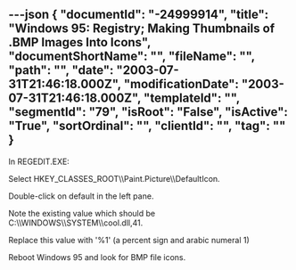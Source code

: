 ---json
{
  "documentId": "-24999914",
  "title": "Windows 95: Registry; Making Thumbnails of .BMP Images Into Icons",
  "documentShortName": "",
  "fileName": "",
  "path": "",
  "date": "2003-07-31T21:46:18.000Z",
  "modificationDate": "2003-07-31T21:46:18.000Z",
  "templateId": "",
  "segmentId": "79",
  "isRoot": "False",
  "isActive": "True",
  "sortOrdinal": "",
  "clientId": "",
  "tag": ""
}
---

In REGEDIT.EXE:

Select HKEY_CLASSES_ROOT&bsol;&bsol;Paint.Picture&bsol;&bsol;DefaultIcon.

Double-click on default in the left pane.

Note the existing value which should be C:&bsol;&bsol;WINDOWS&bsol;&bsol;SYSTEM&bsol;&bsol;cool.dll,41.

Replace this value with '%1' (a percent sign and arabic numeral 1)

Reboot Windows 95 and look for BMP file icons.
